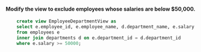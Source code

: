 #### Modify the view to exclude employees whose salaries are below $50,000.

```sql
    create view EmployeeDepartmentView as
    select e.employee_id, e.employee_name, d.department_name, e.salary
    from employees e
    inner join departments d on e.department_id = d.department_id
    where e.salary >= 50000;
```